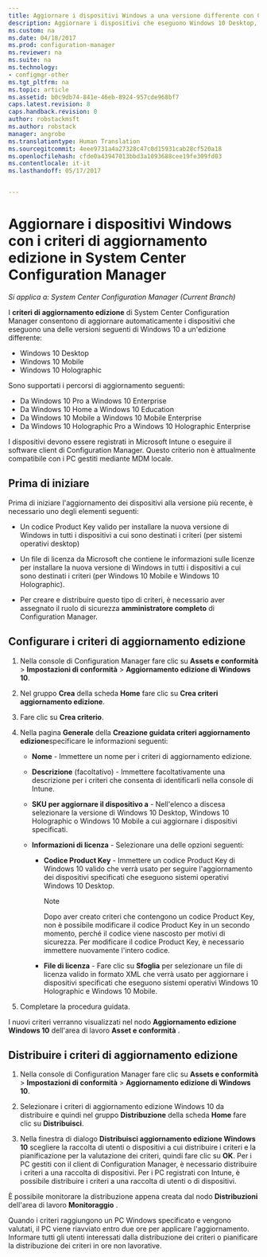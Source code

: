 ```yaml
---
title: Aggiornare i dispositivi Windows a una versione differente con Configuration Manager | Microsoft Docs
description: Aggiornare i dispositivi che eseguono Windows 10 Desktop, Windows 10 Mobile, o Windows 10 Holographic a un&quot;edizione differente con Configuration Manager.
ms.custom: na
ms.date: 04/18/2017
ms.prod: configuration-manager
ms.reviewer: na
ms.suite: na
ms.technology:
- configmgr-other
ms.tgt_pltfrm: na
ms.topic: article
ms.assetid: b0c9db74-841e-46eb-8924-957cde968bf7
caps.latest.revision: 8
caps.handback.revision: 0
author: robstackmsft
ms.author: robstack
manager: angrobe
ms.translationtype: Human Translation
ms.sourcegitcommit: 4eee9731a4a27328c47c0d15931cab28cf520a18
ms.openlocfilehash: cfde0a43947013bbd3a1093688cee19fe309fd03
ms.contentlocale: it-it
ms.lasthandoff: 05/17/2017


---
```


# <a name="upgrade-windows-devices-with-the-edition-upgrade-policy-in-system-center-configuration-manager"></a>Aggiornare i dispositivi Windows con i criteri di aggiornamento edizione in System Center Configuration Manager

*Si applica a: System Center Configuration Manager (Current Branch)*


I **criteri di aggiornamento edizione** di System Center Configuration Manager consentono di aggiornare automaticamente i dispositivi che eseguono una delle versioni seguenti di Windows 10 a un'edizione differente:

- Windows 10 Desktop
- Windows 10 Mobile
- Windows 10 Holographic

Sono supportati i percorsi di aggiornamento seguenti:

- Da Windows 10 Pro a Windows 10 Enterprise
- Da Windows 10 Home a Windows 10 Education
- Da Windows 10 Mobile a Windows 10 Mobile Enterprise
- Da Windows 10 Holographic Pro a Windows 10 Holographic Enterprise

I dispositivi devono essere registrati in Microsoft Intune o eseguire il software client di Configuration Manager. Questo criterio non è attualmente compatibile con i PC gestiti mediante MDM locale.

## <a name="before-you-start"></a>Prima di iniziare  
 Prima di iniziare l'aggiornamento dei dispositivi alla versione più recente, è necessario uno degli elementi seguenti:  

-   Un codice Product Key valido per installare la nuova versione di Windows in tutti i dispositivi a cui sono destinati i criteri (per sistemi operativi desktop)  

-   Un file di licenza da Microsoft che contiene le informazioni sulle licenze per installare la nuova versione di Windows in tutti i dispositivi a cui sono destinati i criteri (per Windows 10 Mobile e Windows 10 Holographic).

- Per creare e distribuire questo tipo di criteri, è necessario aver assegnato il ruolo di sicurezza **amministratore completo** di Configuration Manager.

## <a name="configure-the-edition-upgrade-policy"></a>Configurare i criteri di aggiornamento edizione  

1.  Nella console di Configuration Manager fare clic su **Assets e conformità** > **Impostazioni di conformità** > **Aggiornamento edizione di Windows 10**.  

3.  Nel gruppo **Crea** della scheda **Home** fare clic su **Crea criteri aggiornamento edizione**.  

4.  Fare clic su **Crea criterio**.  

5.  Nella pagina **Generale** della **Creazione guidata criteri aggiornamento edizione**specificare le informazioni seguenti:  

    -   **Nome** - Immettere un nome per i criteri di aggiornamento edizione.  

    -   **Descrizione** (facoltativo) - Immettere facoltativamente una descrizione per i criteri che consenta di identificarli nella console di Intune.  

    -   **SKU per aggiornare il dispositivo a** - Nell'elenco a discesa selezionare la versione di Windows 10 Desktop, Windows 10 Holographic o Windows 10 Mobile a cui aggiornare i dispositivi specificati.  

    -   **Informazioni di licenza** - Selezionare una delle opzioni seguenti:  

        -   **Codice Product Key** - Immettere un codice Product Key di Windows 10 valido che verrà usato per seguire l'aggiornamento dei dispositivi specificati che eseguono sistemi operativi Windows 10 Desktop.  

            > [!NOTE]  
            >  Dopo aver creato criteri che contengono un codice Product Key, non è possibile modificare il codice Product Key in un secondo momento, perché il codice viene nascosto per motivi di sicurezza. Per modificare il codice Product Key, è necessario immettere nuovamente l'intero codice.  

        -   **File di licenza** - Fare clic su **Sfoglia** per selezionare un file di licenza valido in formato XML che verrà usato per aggiornare i dispositivi specificati che eseguono sistemi operativi Windows 10 Holographic e Windows 10 Mobile.  

6.  Completare la procedura guidata.  

I nuovi criteri verranno visualizzati nel nodo **Aggiornamento edizione Windows 10** dell'area di lavoro **Asset e conformità** .  

## <a name="deploy-the-edition-upgrade-policy"></a>Distribuire i criteri di aggiornamento edizione  

1.  Nella console di Configuration Manager fare clic su **Assets e conformità** > **Impostazioni di conformità** > **Aggiornamento edizione di Windows 10**.  

3.  Selezionare i criteri di aggiornamento edizione Windows 10 da distribuire e quindi nel gruppo **Distribuzione** della scheda **Home** fare clic su **Distribuisci**.  

4.  Nella finestra di dialogo **Distribuisci aggiornamento edizione Windows 10** scegliere la raccolta di utenti o dispositivi a cui distribuire i criteri e la pianificazione per la valutazione dei criteri, quindi fare clic su **OK**. Per i PC gestiti con il client di Configuration Manager, è necessario distribuire i criteri a una raccolta di dispositivi. Per i PC registrati con Intune, è possibile distribuire i criteri a una raccolta di utenti o di dispositivi. 

È possibile monitorare la distribuzione appena creata dal nodo **Distribuzioni** dell'area di lavoro **Monitoraggio** .  

 Quando i criteri raggiungono un PC Windows specificato e vengono valutati, il PC viene riavviato entro due ore per applicare l'aggiornamento. Informare tutti gli utenti interessati dalla distribuzione dei criteri o pianificare la distribuzione dei criteri in ore non lavorative.

